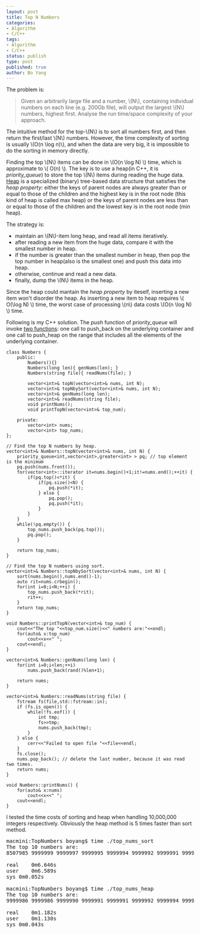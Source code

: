 ```yaml
---
layout: post
title: Top N Numbers
categories: 
- Algorithm
- C/C++ 
tags:
- Algorithm
- C/C++
status: publish
type: post
published: true
author: Bo Yang
---
```


The problem is:

> Given an arbitrarily large file and a number, \\(N\\), containing individual numbers on each line (e.g. 200Gb file), will output the largest \\(N\\) numbers, highest first. Analyse the run time/space complexity of your approach.

The intuitive method for the top-\\(N\\) is to sort all numbers first, and then return the first/last \\(N\\) numbers. However, the time complexity of sorting is usually \\(O(n \log n)\\), and when the data are very big, it is impossible to do the sorting in memory directly.

Finding the top \\(N\\) items can be done in \\(O(n \log N) \\) time, which is approximate to \\( O(n) \\). The key is to use a heap(in C++, it is *priority_queue*) to store the top \\(N\\) items during reading the huge data. [Heap](http://en.wikipedia.org/wiki/Heap_(data_structure)) is a specialized (binary) tree-based data structure that satisfies the *heap property*: either the keys of parent nodes are always greater than or equal to those of the children and the highest key is in the root node (this kind of heap is called max heap) or the keys of parent nodes are less than or equal to those of the children and the lowest key is in the root node (min heap).

The strategy is:

- maintain an \\(N\\)-item long heap, and read all items iteratively.
- after reading a new item from the huge data, compare it with the smallest number in heap.
- if the number is greater than the smallest number in heap, then pop the top number in heap(also is the smallest one) and push this data into heap.
- otherwise, continue and read a new data.
- finally, dump the \\(N\\) items in the heap.

Since the heap could mantain the *heap property* by iteself, inserting a new item won't disorder the heap. As inserting a new item to heap requires \\( O(\log N) \\) time, the worst case of processing \\(n\\) data costs \\(O(n \log N) \\) time.

Following is my C++ solution. The *push* function of *priority_queue* will invoke [two functions](http://www.cplusplus.com/reference/queue/priority_queue/push/): one call to push_back on the underlying container and one call to push_heap on the range that includes all the elements of the underlying container.

    class Numbers {
    	public:
    		Numbers(){}
    		Numbers(long len){ genNums(len); }
    		Numbers(string file){ readNums(file); }
    
    		vector<int>& topN(vector<int>& nums, int N);
    		vector<int>& topNbySort(vector<int>& nums, int N);
    		vector<int>& genNums(long len);
    		vector<int>& readNums(string file);
    		void printNums();
    		void printTopN(vector<int>& top_num);
    
    	private:
    		vector<int> nums;
    		vector<int> top_nums;
    };
    
    // Find the top N numbers by heap.
    vector<int>& Numbers::topN(vector<int>& nums, int N) {
    	priority_queue<int,vector<int>,greater<int> > pq; // top element is the minimum
    	pq.push(nums.front());
    	for(vector<int>::iterator it=nums.begin()+1;it!=nums.end();++it) {
    		if(pq.top()<*it) {
    			if(pq.size()<N) {
    				pq.push(*it);
    			} else {
    				pq.pop();
    				pq.push(*it);
    			}
    		}
    	}
    	while(!pq.empty()) {
    		top_nums.push_back(pq.top());
    		pq.pop();
    	}
    
    	return top_nums;
    }
    
    // Find the top N numbers using sort.
    vector<int>& Numbers::topNbySort(vector<int>& nums, int N) {
    	sort(nums.begin(),nums.end()-1);
    	auto rit=nums.crbegin();
    	for(int i=0;i<N;++i) {
    		top_nums.push_back(*rit);
    		rit++;
    	}
    	return top_nums;
    }
    
    void Numbers::printTopN(vector<int>& top_num) {
    	cout<<"The top "<<top_num.size()<<" numbers are:"<<endl;
    	for(auto& x:top_num)
    		cout<<x<<" ";
    	cout<<endl;
    }
    
    vector<int>& Numbers::genNums(long len) {
    	for(int i=0;i<len;++i)
    		nums.push_back(rand()%len+1);
    
    	return nums;
    }
    
    vector<int>& Numbers::readNums(string file) {
    	fstream fs(file,std::fstream::in);
    	if (fs.is_open()) {
    		while(!fs.eof()) {
    			int tmp;
    			fs>>tmp;
    			nums.push_back(tmp);
    		}
    	} else {
    		cerr<<"Failed to open file "<<file<<endl;
    	}
    	fs.close();
    	nums.pop_back(); // delete the last number, because it was read two times.
    	return nums;
    }
    
    void Numbers::printNums() {
    	for(auto& x:nums)
    		cout<<x<<" ";
    	cout<<endl;
    }



I tested the time costs of sorting and heap when handling 10,000,000 integers respectively. Obviously the heap method is 5 times faster than sort method.

<pre>
macmini:TopNumbers boyang$ time ./top_nums_sort 
The top 10 numbers are:
8507985 9999999 9999997 9999995 9999994 9999992 9999991 9999991 9999990 9999986 

real	0m6.646s
user	0m6.589s
sys	0m0.052s

macmini:TopNumbers boyang$ time ./top_nums_heap 
The top 10 numbers are:
9999986 9999986 9999990 9999991 9999991 9999992 9999994 9999995 9999997 9999999 

real	0m1.182s
user	0m1.130s
sys	0m0.043s
</pre>
